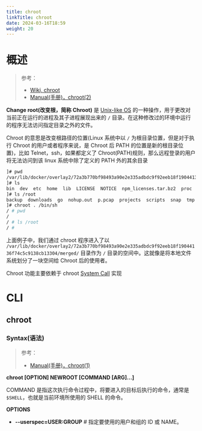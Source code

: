 ```yaml
---
title: chroot
linkTitle: chroot
date: 2024-03-16T18:59
weight: 20
---
```


# 概述

> 参考：
>
> - [Wiki, chroot](https://en.wikipedia.org/wiki/Chroot)
> - [Manual(手册)，chroot(2)](https://man7.org/linux/man-pages/man2/chroot.2.html)

**Change root(改变根，简称 Chroot)** 是 [Unix-like OS](/docs/1.操作系统/Operating%20system/Unix-like%20OS/Unix-like%20OS.md) 的一种操作，用于更改对当前正在运行的进程及其子进程展现出来的 `/` 目录。在这种修改过的环境中运行的程序无法访问指定目录之外的文件。

Chroot 的意思是改变根路径的位置(Linux 系统中以 `/` 为根目录位置，但是对于执行 Chroot 的用户或者程序来说，是 Chroot 后 PATH 的位置是新的根目录位置)，比如 Telnet，ssh，如果都定义了 Chroot(PATH)规则，那么远程登录的用户将无法访问到该 linux 系统中除了定义的 PATH 外的其余目录

```bash
]# pwd
/var/lib/docker/overlay2/72a3b770bf98493a90e2e335adbdc9f92eeb18f19044136f74c5c9138cb13304/merged
]# ls
bin  dev  etc  home  lib  LICENSE  NOTICE  npm_licenses.tar.bz2  proc  prometheus  root  sys  tmp  usr  var
]# ls /root
backup  downloads  go  nohup.out  p.pcap  projects  scripts  snap  tmp
]# chroot . /bin/sh
/ # pwd
/
/ # ls /root
/ #
```

上面例子中，我们通过 chroot 程序进入了以  `/var/lib/docker/overlay2/72a3b770bf98493a90e2e335adbdc9f92eeb18f19044136f74c5c9138cb13304/merged/` 目录作为 `/` 目录的空间中。这就像是将本地文件系统划分了一块空间给 Chroot 后的使用者。

Chroot 功能主要依赖于 chroot [System Call](/docs/1.操作系统/Kernel/System%20Call/System%20Call.md) 实现

# CLI

## chroot

### Syntax(语法)

> 参考：
>
> - [Manual(手册)，chroot(1)](https://man7.org/linux/man-pages/man1/chroot.1.html)

**chroot \[OPTION] NEWROOT \[COMMAND \[ARG]...]**

COMMAND 是指这次执行命令过程中，将要进入的目标后执行的命令，通常是 `$SHELL`，也就是当前环境所使用的 SHELL 的命令。

**OPTIONS**

- **--userspec=USER:GROUP** # 指定要使用的用户和组的 ID 或 NAME。
